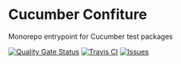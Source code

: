 # Cucumber Confiture
Monorepo entrypoint for Cucumber test packages

[![Quality Gate Status](https://sonarcloud.io/api/project_badges/measure?project=cucumber-confiture&metric=alert_status)](https://sonarcloud.io/dashboard?id=cucumber-confiture)
[![Travis CI](https://img.shields.io/travis/com/hiberbee/cucumber-confiture)](https://travis-ci.com/hiberbee/cucumber-confiture)
[![Issues](https://img.shields.io/github/issues/hiberbee/cucumber-confiture)](https://github.com/hiberbee/cucumber-confiture/issues)

